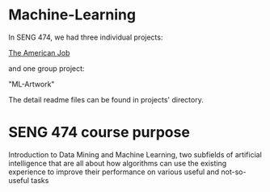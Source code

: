 # Machine-Learning
In SENG 474, we had three individual projects:

[The American Job](https://github.com/Puwentao-Yan/Machine-Learning/tree/main/The%20American%20Job)

and one group project:

"ML-Artwork"

The detail readme files can be found in projects' directory.
# SENG 474 course purpose
Introduction to Data Mining and Machine Learning, two subfields of artificial intelligence that are all about how algorithms can use the existing experience to improve their performance on various useful and not-so-useful tasks
